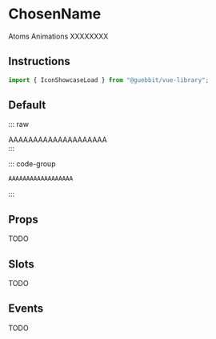 # ChosenName
<Badge type="tip">Atoms</Badge> <Badge type="info">Animations</Badge> <Badge type="info">XXXXXXXX</Badge>

## Instructions

```ts
import { IconShowcaseLoad } from "@guebbit/vue-library";
```

## Default

::: raw
<div class="dev-section">
    AAAAAAAAAAAAAAAAAAAA
</div>
:::

::: code-group
```html
AAAAAAAAAAAAAAAAAA
```
:::


## Props
TODO

## Slots
TODO

## Events
TODO

<style lang="scss">
@use "../../theme.scss";
</style>

<script setup>
import { IconShowcaseLoad } from '../../../src/';
</script>
